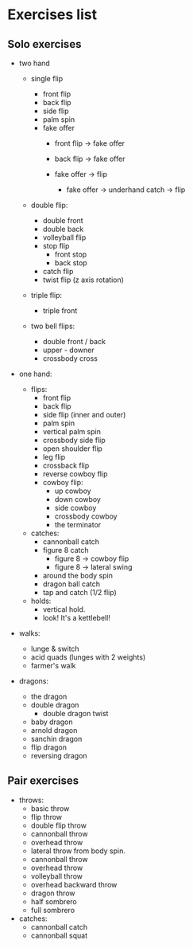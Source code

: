 # Exercises list

## Solo exercises

- two hand
    - single flip
        - front flip
        - back flip
        - side flip
        - palm spin
        - fake offer
        	- front flip -> fake offer
         	- back flip -> fake offer	  
      	   
          - fake offer -> flip
            - fake offer -> underhand catch -> flip
  		  
    - double flip:
        - double front
        - double back
        - volleyball flip
        - stop flip
            - front stop
            - back stop
        - catch flip
        - twist flip (z axis rotation)
    - triple flip:
        - triple front
    - two bell flips:
        - double front / back
        - upper - downer
        - crossbody cross
        
- one hand:
    - flips:
        - front flip
        - back flip
        - side flip (inner and outer)
        - palm spin
        - vertical palm spin
        - crossbody side flip
        - open shoulder flip
        - leg flip
        - crossback flip
        - reverse cowboy flip
        - cowboy flip:
            - up cowboy
            - down cowboy
            - side cowboy
            - crossbody cowboy
            - the terminator
    - catches:
        - cannonball catch
        - figure 8 catch
            - figure 8 -> cowboy flip
            - figure 8 -> lateral swing
      - around the body spin
      - dragon ball catch
      - tap and catch (1/2 flip)
    - holds:
      - vertical hold.
      - look! It's a kettlebell! 
- walks:
    - lunge & switch
    - acid quads (lunges with 2 weights)
    - farmer's walk
- dragons:
    - the dragon
    - double dragon
        - double dragon twist
    - baby dragon
    - arnold dragon
    - sanchin dragon
    - flip dragon
    - reversing dragon

## Pair exercises

- throws:
    - basic throw
    - flip throw
    - double flip throw
    - cannonball throw
    - overhead throw
    - lateral throw from body spin.
	- cannonball throw
	- overhead throw
    - volleyball throw
    - overhead backward throw
    - dragon throw
    - half sombrero
    - full sombrero
- catches:
	- cannonball catch
	- cannonball squat

  


